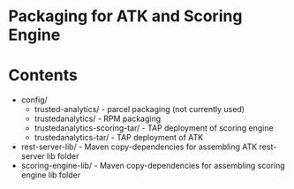 
Packaging for ATK and Scoring Engine
====================================

# Contents

* config/
  * trusted-analytics/ - parcel packaging (not currently used)
  * trustedanalytics/ - RPM packaging
  * trustedanalytics-scoring-tar/ - TAP deployment of scoring engine
  * trustedanalytics-tar/ - TAP deployment of ATK
* rest-server-lib/ - Maven copy-dependencies for assembling ATK rest-server lib folder
* scoring-engine-lib/ - Maven copy-dependencies for assembling scoring engine lib folder